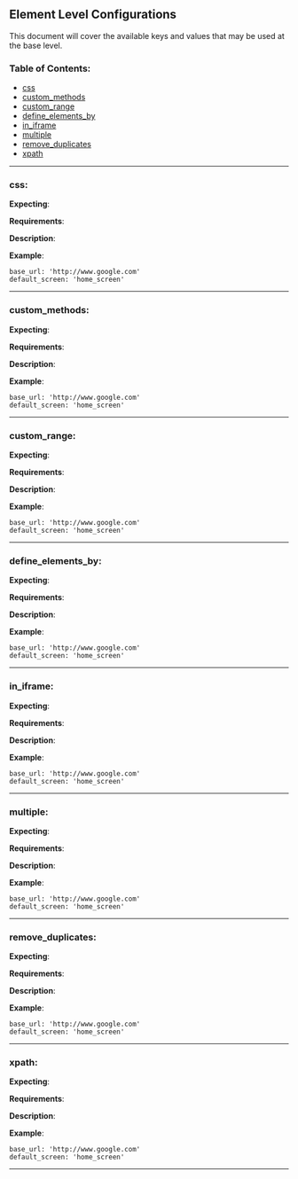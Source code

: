 Element Level Configurations
----

This document will cover the available keys and values that may be used at the base level.

### Table of Contents:

*    [css](#base_url)
*    [custom_methods](#base_url)
*    [custom_range](#base_url)
*    [define_elements_by](#base_url)
*    [in_iframe](#base_url)
*    [multiple](#base_url)
*    [remove_duplicates](#base_url)
*    [xpath](#base_url)

***

### css:

__Expecting__:

__Requirements__:

__Description__:



__Example__:
```
base_url: 'http://www.google.com'
default_screen: 'home_screen'
```
---

### custom_methods:

__Expecting__:

__Requirements__:

__Description__:



__Example__:
```
base_url: 'http://www.google.com'
default_screen: 'home_screen'
```
---

### custom_range:

__Expecting__:

__Requirements__:

__Description__:



__Example__:
```
base_url: 'http://www.google.com'
default_screen: 'home_screen'
```
---

### define_elements_by:

__Expecting__:

__Requirements__:

__Description__:



__Example__:
```
base_url: 'http://www.google.com'
default_screen: 'home_screen'
```
---

### in_iframe:

__Expecting__:

__Requirements__:

__Description__:



__Example__:
```
base_url: 'http://www.google.com'
default_screen: 'home_screen'
```
---

### multiple:

__Expecting__:

__Requirements__:

__Description__:



__Example__:
```
base_url: 'http://www.google.com'
default_screen: 'home_screen'
```
---

### remove_duplicates:

__Expecting__:

__Requirements__:

__Description__:



__Example__:
```
base_url: 'http://www.google.com'
default_screen: 'home_screen'
```
---

### xpath:

__Expecting__:

__Requirements__:

__Description__:



__Example__:
```
base_url: 'http://www.google.com'
default_screen: 'home_screen'
```
---